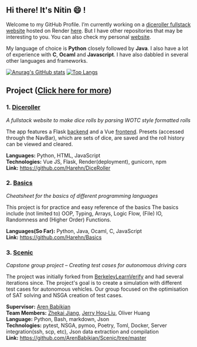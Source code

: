## Hi there! It's Nitin :smile: !
<!--
**Harehn/Harehn** is a ✨ _special_ ✨ repository because its `README.md` (this file) appears on your GitHub profile.
-->

Welcome to my GitHub Profile.
I’m currently working on a [diceroller fullstack website](https://github.com/Harehn/DiceRoller) hosted on Render
[here](https://dicerollers.onrender.com/). 
But I have other repositories that may be interesting to you. You can also check my personal [website](https://harehn-kaundun.onrender.com/).

My language of choice is **Python** closely followed by **Java**.
I also have a lot of experience with **C**, **Ocaml** and **Javascript**. 
I have also dabbled in several other languages and frameworks.

[![Anurag's GitHub stats](https://github-readme-stats.vercel.app/api?username=Harehn&hide=prs&show_icons=true&theme=synthwave)](https://github.com/anuraghazra/github-readme-stats) 
[![Top Langs](https://github-readme-stats.vercel.app/api/top-langs/?username=Harehn&layout=donut&theme=synthwave)](https://github.com/anuraghazra/github-readme-stats)

## Project ([Click here for more](Projects.md))

### 1. [Diceroller](https://github.com/Harehn/DiceRoller)
_A fullstack website to make dice rolls by parsing WOTC style formatted rolls_

The app features a Flask [backend](https://diceroller-uwe7.onrender.com) and a Vue [frontend](https://dicerollers.onrender.com/). 
Presets (accessed through the NavBar), which are sets of dice, are saved and the roll history can be viewed and cleared.

**Languages:** Python, HTML, JavaScript\
**Technologies:** Vue JS, Flask, Render(deployment), gunicorn, npm\
**Link:** https://github.com/Harehn/DiceRoller


### 2. [Basics](https://github.com/Harehn/Basics)
_Cheatsheet for the basics of different programming languages_

This project is for practice and easy reference of the basics
The basics include (not limited to) OOP, Typing, Arrays, Logic Flow, (File) IO, Randomness and (Higher Order) Functions.

**Languages(So Far):** Python, Java, Ocaml, C, JavaScript\
**Link:** https://github.com/Harehn/Basics 

### 3.  [Scenic](https://github.com/ArenBabikian/Scenic/tree/master)
_Capstone group project – Creating test cases for autonomous driving cars_

The project was initially forked from [BerkeleyLearnVerify](https://github.com/BerkeleyLearnVerify/Scenic) and 
had several iterations since. 
The project's goal is to create a simulation with different test cases for autonomous vehicles. 
Our group focused on the optimisation of SAT solving and NSGA creation of test cases. 

**Supervisor:** [Aren Babikian](https://github.com/ArenBabikian) \
**Team Members:** [Zhekai Jiang](https://github.com/zhekai-jiang), [Jerry Hou-Liu](https://github.com/JryHL), Oliver Huang\
**Language:** Python, Bash, markdown, Json \
**Technologies:** pytest, NSGA, pymoo, Poetry, Toml, Docker, Server integration(ssh, scp, etc), Json data extraction and compilation\
**Link:** https://github.com/ArenBabikian/Scenic/tree/master
